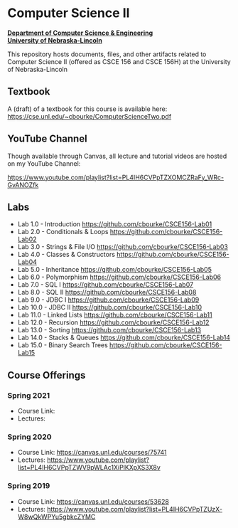 # Computer Science II
**[Department of Computer Science & Engineering](https://cse.unl.edu)**  
**[University of Nebraska-Lincoln](https://unl.edu)**

This repository hosts documents, files, and other artifacts
related to Computer Science II (offered as CSCE 156 and CSCE 156H) at 
the University of Nebraska-Lincoln

## Textbook

A (draft) of a textbook for this course is available here: https://cse.unl.edu/~cbourke/ComputerScienceTwo.pdf

## YouTube Channel

Though available through Canvas, all lecture and tutorial videos are hosted on my YouTube Channel:

https://www.youtube.com/playlist?list=PL4IH6CVPpTZXOMCZRaFy_WRc-GvANOZfk

## Labs

- Lab 1.0 - Introduction https://github.com/cbourke/CSCE156-Lab01
- Lab 2.0 - Conditionals & Loops https://github.com/cbourke/CSCE156-Lab02
- Lab 3.0 - Strings & File I/O https://github.com/cbourke/CSCE156-Lab03
- Lab 4.0 - Classes & Constructors https://github.com/cbourke/CSCE156-Lab04
- Lab 5.0 - Inheritance https://github.com/cbourke/CSCE156-Lab05
- Lab 6.0 - Polymorphism https://github.com/cbourke/CSCE156-Lab06
- Lab 7.0 - SQL I https://github.com/cbourke/CSCE156-Lab07
- Lab 8.0 - SQL II https://github.com/cbourke/CSCE156-Lab08
- Lab 9.0 - JDBC I https://github.com/cbourke/CSCE156-Lab09
- Lab 10.0 - JDBC II https://github.com/cbourke/CSCE156-Lab10
- Lab 11.0 - Linked Lists https://github.com/cbourke/CSCE156-Lab11
- Lab 12.0 - Recursion https://github.com/cbourke/CSCE156-Lab12
- Lab 13.0 - Sorting https://github.com/cbourke/CSCE156-Lab13
- Lab 14.0 - Stacks & Queues https://github.com/cbourke/CSCE156-Lab14
- Lab 15.0 - Binary Search Trees https://github.com/cbourke/CSCE156-Lab15

## Course Offerings

### Spring 2021

- Course Link:
- Lectures: 

### Spring 2020

- Course Link: https://canvas.unl.edu/courses/75741
- Lectures: https://www.youtube.com/playlist?list=PL4IH6CVPpTZWV9pWLAc1XiPlKXpXS3X8v

### Spring 2019 

- Course Link: https://canvas.unl.edu/courses/53628
- Lectures: https://www.youtube.com/playlist?list=PL4IH6CVPpTZUzX-W8wQkWPYu5gbkcZYMC

